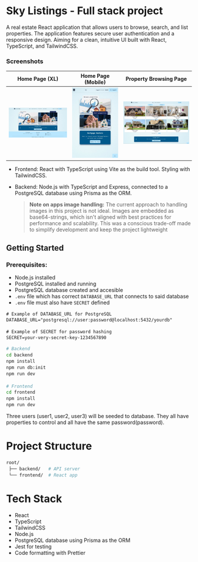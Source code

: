 # Sky Listings - Full stack project

A real estate React application that allows users to browse, search, and list properties. The application features secure user authentication and a responsive design. Aiming for a clean, intuitive UI built with React, TypeScript, and TailwindCSS.

### Screenshots

| Home Page (XL)                                             | Home Page (Mobile)                                            | Property Browsing Page                                            |
| ---------------------------------------------------------- | ------------------------------------------------------------- | ----------------------------------------------------------------- |
| ![Home XL](./frontend/public/screenshots/xl-home-page.jpg) | ![Home SM](./frontend/public/screenshots/small-home-page.jpg) | ![Browse](./frontend/public/screenshots/xl-browse-properties.jpg) |

- Frontend: React with TypeScript using Vite as the build tool. Styling with TailwindCSS.
- Backend: Node.js with TypeScript and Express, connected to a PostgreSQL database using Prisma as the ORM.

  > **Note on apps image handling:**
  > The current approach to handling images in this project is not ideal. Images are embedded as base64-strings, which isn't aligned with best practices for performance and scalability. This was a conscious trade-off made to simplify development and keep the project lightweight

## Getting Started

### Prerequisites:

- Node.js installed
- PostgreSQL installed and running
- PostgreSQL database created and accesible
- `.env` file which has correct `DATABASE_URL` that connects to said database
- `.env` file must also have `SECRET` defined

```env
# Example of DATABASE_URL for PostgreSQL
DATABASE_URL="postgresql://user:password@localhost:5432/yourdb"

# Example of SECRET for password hashing
SECRET=your-very-secret-key-1234567890
```

```bash
# Backend
cd backend
npm install
npm run db:init
npm run dev

# Frontend
cd frontend
npm install
npm run dev
```

Three users (user1, user2, user3) will be seeded to database. They all have properties to control and all have the same password(password).

# Project Structure

```bash
root/
 ├── backend/   # API server
 └── frontend/  # React app
```

# Tech Stack

- React
- TypeScript
- TailwindCSS
- Node.js
- PostgreSQL database using Prisma as the ORM
- Jest for testing
- Code formatting with Prettier
